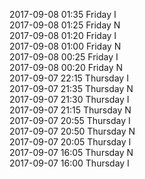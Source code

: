 2017-09-08 01:35 Friday  I  
2017-09-08 01:25 Friday  N  
2017-09-08 01:20 Friday  I  
2017-09-08 01:00 Friday  N  
2017-09-08 00:25 Friday  I  
2017-09-08 00:20 Friday  N  
2017-09-07 22:15 Thursday  I  
2017-09-07 21:35 Thursday  N  
2017-09-07 21:30 Thursday  I  
2017-09-07 21:15 Thursday  N  
2017-09-07 20:55 Thursday  I  
2017-09-07 20:50 Thursday  N  
2017-09-07 20:05 Thursday  I  
2017-09-07 16:05 Thursday  N  
2017-09-07 16:00 Thursday  I  
